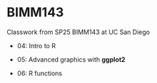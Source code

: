 # BIMM143
Classwork from SP25 BIMM143 at UC San Diego

- 04: Intro to R

- 05: Advanced graphics with **ggplot2**

- 06: R functions